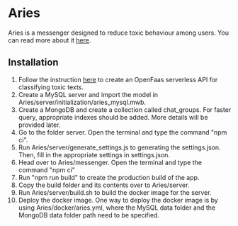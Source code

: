# Aries
Aries is a messenger designed to reduce toxic behaviour among users. You can read more about it [here](http://aries.tcheng.ca/about).
## Installation
1. Follow the instruction [here](https://github.com/Tony-Cheng/Toxicity-Classification) to create an OpenFaas serverless API for classifying toxic texts.
2. Create a MySQL server and import the model in Aries/server/initialization/aries_mysql.mwb.
3. Create a MongoDB and create a collection called chat_groups. For faster query, appropriate indexes should be added. More details will be provided later. 
4. Go to the folder server. Open the terminal and type the command "npm ci".
5. Run Aries/server/generate_settings.js to generating the settings.json. Then, fill in the appropriate settings in settings.json.
6. Head over to Aries/messenger. Open the terminal and type the command "npm ci"
7. Run "npm run build" to create the production build of the app.
8. Copy the build folder and its contents over to Aries/server.
6. Run Aries/server/build.sh to build the docker image for the server.
7. Deploy the docker image. One way to deploy the docker image is by using Aries/docker/aries.yml, where the MySQL data folder and the MongoDB data folder path need to be specified.
